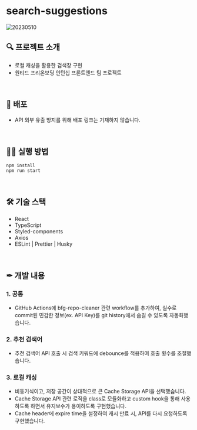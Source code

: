 # search-suggestions

![20230510](https://github.com/KwakHyeonJi/search-suggestions/assets/22536999/c90fe963-9207-4296-a6ce-4848a55a11e6)

## 🔍 프로젝트 소개

- 로컬 캐싱을 활용한 검색창 구현
- 원티드 프리온보딩 인턴십 프론트엔드 팀 프로젝트

<br />

## 👀 배포

- API 외부 유출 방지를 위해 배포 링크는 기재하지 않습니다.

<br />

## 🚴‍♀️ 실행 방법

```
npm install
npm run start
```

<br />

## 🛠 기술 스택
- React
- TypeScript
- Styled-components
- Axios
- ESLint | Prettier | Husky

<br />

## ✒ 개발 내용

### 1. 공통

- GitHub Actions에 bfg-repo-cleaner 관련 workflow를 추가하여, 실수로 commit된 민감한 정보(ex. API Key)를 git history에서 숨길 수 있도록 자동화했습니다.

### 2. 추천 검색어

- 추천 검색어 API 호출 시 검색 키워드에 debounce를 적용하여 호출 횟수를 조절했습니다.

### 3. 로컬 캐싱
- 비동기식이고, 저장 공간이 상대적으로 큰 Cache Storage API을 선택했습니다.
- Cache Storage API 관련 로직을 class로 모듈화하고 custom hook을 통해 사용하도록 하면서 유지보수가 용이하도록 구현했습니다.
- Cache header에 expire time을 설정하여 캐시 만료 시, API를 다시 요청하도록 구현했습니다.
